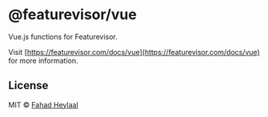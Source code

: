 # @featurevisor/vue <!-- omit in toc -->

Vue.js functions for Featurevisor.

Visit [https://featurevisor.com/docs/vue](https://featurevisor.com/docs/vue) for more information.

## License <!-- omit in toc -->

MIT © [Fahad Heylaal](https://fahad19.com)
